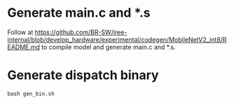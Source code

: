 # Generate main.c and \*.s

Follow at https://github.com/BR-SW/iree-internal/blob/develop_hardware/experimental/codegen/MobileNetV2_int8/README.md to compile model and generate main.c and \*.s.

# Generate dispatch binary

```
bash gen_bin.sh
```
